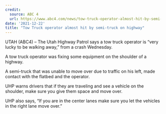 ```yaml
---
credit:
  source: ABC 4
  url: https://www.abc4.com/news/tow-truck-operator-almost-hit-by-semi-truck-on-highway/
date: '2021-12-22'
title: "Tow Truck operator almost hit by semi-truck on highway"
---
```

UTAH (ABC4) – The Utah Highway Patrol says a tow truck operator is “very lucky to be walking away,” from a crash Wednesday.

A tow truck operator was fixing some equipment on the shoulder of a highway.

A semi-truck that was unable to move over due to traffic on his left, made contact with the flatbed and the operator.

UHP warns drivers that if they are traveling and see a vehicle on the shoulder, make sure you give them space and move over.

UHP also says, “If you are in the center lanes make sure you let the vehicles in the right lane move over.”
